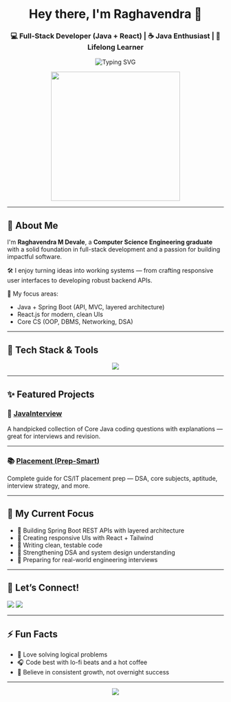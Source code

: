 <!-- README for Raghavendra M Devale - Full-Stack Developer in Progress 🚀 -->

<h1 align="center">Hey there, I'm Raghavendra 👋</h1>
<h3 align="center">💻 Full-Stack Developer (Java + React) | ☕ Java Enthusiast | 📘 Lifelong Learner</h3>

<p align="center">
  <img src="https://readme-typing-svg.herokuapp.com?font=Fira+Code&weight=600&size=22&duration=3000&pause=1000&color=00F7FF&center=true&vCenter=true&width=435&lines=Code.+Build.+Ship.+Repeat.;Java+%26+React+Full-Stack+Developer;Leveling+Up+Every+Day" alt="Typing SVG" />
</p>

<p align="center">
  <img src="https://media.giphy.com/media/ZVik7pBtu9dNS/giphy.gif" width="300" />
</p>

---

## 🚀 About Me

I'm **Raghavendra M Devale**, a **Computer Science Engineering graduate** with a solid foundation in full-stack development and a passion for building impactful software.

🛠️ I enjoy turning ideas into working systems — from crafting responsive user interfaces to developing robust backend APIs.

🎯 My focus areas:
- Java + Spring Boot (API, MVC, layered architecture)
- React.js for modern, clean UIs
- Core CS (OOP, DBMS, Networking, DSA)

---

## 🧠 Tech Stack & Tools

<p align="center">
  <img src="https://skillicons.dev/icons?i=java,spring,html,css,js,react,python,git,github,mysql,postman,linux,vscode" />
</p>

---

## ✨ Featured Projects

### 📘 [JavaInterview](https://github.com/Raghavendra-Devale/JavaInterview)  
A handpicked collection of Core Java coding questions with explanations — great for interviews and revision.

---

### 📚 [Placement (Prep-Smart)](https://github.com/Raghavendra-Devale/Placement)  
Complete guide for CS/IT placement prep — DSA, core subjects, aptitude, interview strategy, and more.

---

## 🧭 My Current Focus

- 🔹 Building Spring Boot REST APIs with layered architecture  
- 🔹 Creating responsive UIs with React + Tailwind  
- 🔹 Writing clean, testable code  
- 🔹 Strengthening DSA and system design understanding  
- 🔹 Preparing for real-world engineering interviews

---

## 🤝 Let’s Connect!

<p align="left">
  <a href="mailto:raghavendradevale07@gmail.com"><img src="https://img.shields.io/badge/email-raghavendradevale07@gmail.com-D14836?style=flat-square&logo=gmail&logoColor=white" /></a>
  <a href="https://www.linkedin.com/in/raghavendra-devale/"><img src="https://img.shields.io/badge/linkedin-raghavendra--devale-0A66C2?style=flat-square&logo=linkedin" /></a>
</p>

---

## ⚡ Fun Facts

- 🧩 Love solving logical problems  
- 🎧 Code best with lo-fi beats and a hot coffee  
- 🌱 Believe in consistent growth, not overnight success

---

<p align="center">
  <img src="https://quotes-github-readme.vercel.app/api?type=horizontal&theme=radical" />
</p>

